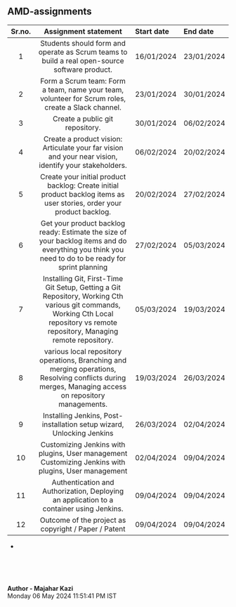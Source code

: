## AMD-assignments



|Sr.no.|Assignment statement|Start date|End date|
|:---:|:---:|:---|:---|
|1|Students should form and operate as Scrum teams to build a real open-source software product.|16/01/2024|23/01/2024|
|2|Form a Scrum team: Form a team, name your team, volunteer for Scrum roles, create a Slack channel.|23/01/2024|30/01/2024|
|3|Create a public git repository.|30/01/2024|06/02/2024|
|4|Create a product vision: Articulate your far vision and your near vision, identify your stakeholders.|06/02/2024|20/02/2024|
|5| Create your initial product backlog: Create initial product backlog items as user stories, order your product backlog.|20/02/2024|27/02/2024|
|6|Get your product backlog ready: Estimate the size of your backlog items and do everything you think you need to do to be ready for sprint planning| 27/02/2024|05/03/2024|
|7|Installing Git, First-Time Git Setup, Getting a Git Repository, Working Cth various git commands, Working Cth Local repository vs remote repository, Managing remote repository.| 05/03/2024|19/03/2024|
|8|various local repository operations, Branching and merging operations, Resolving conflicts during merges, Managing access on repository managements.|19/03/2024 |26/03/2024 |
|9|Installing Jenkins, Post-installation setup wizard, Unlocking Jenkins|26/03/2024|02/04/2024|
|10|Customizing Jenkins with plugins, User management Customizing Jenkins with plugins, User management|02/04/2024|09/04/2024|
|11|Authentication and Authorization, Deploying an application to a container using Jenkins.|09/04/2024|09/04/2024|
|12|Outcome of the project as copyright / Paper / Patent|09/04/2024|09/04/2024|

-
<br>
<br>
<br>

**Author - Majahar Kazi**<br>
Monday 06 May 2024 11:51:41 PM IST

